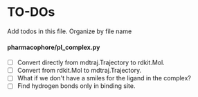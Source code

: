 # TO-DOs

Add todos in this file. Organize by file name


#### pharmacophore/pl_complex.py

- [ ] Convert directly from mdtraj.Trajectory to rdkit.Mol.
- [ ] Convert from rdkit.Mol to mdtraj.Trajectory.
- [ ] What if we don't have a smiles for the ligand in the complex?
- [ ] Find hydrogen bonds only in binding site.

